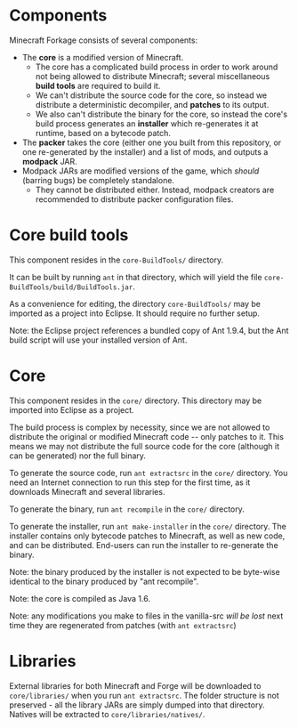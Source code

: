 Components
==========

Minecraft Forkage consists of several components:

* The **core** is a modified version of Minecraft.
    * The core has a complicated build process in order to work around not being allowed to distribute Minecraft;
        several miscellaneous **build tools** are required to build it.
    * We can't distribute the source code for the core, so instead we distribute a deterministic decompiler, and **patches**
        to its output.
    * We also can't distribute the binary for the core, so instead the core's build process generates an **installer**
        which re-generates it at runtime, based on a bytecode patch. 
* The **packer** takes the core (either one you built from this repository, or one re-generated by the installer)
    and a list of mods, and outputs a **modpack** JAR.
* Modpack JARs are modified versions of the game, which *should* (barring bugs) be completely standalone.
    * They cannot be distributed either. Instead, modpack creators are recommended to distribute packer configuration files.

Core build tools
================

This component resides in the `core-BuildTools/` directory.

It can be built by running `ant` in that directory, which will yield the file `core-BuildTools/build/BuildTools.jar`.

As a convenience for editing, the directory `core-BuildTools/` may be imported as a project into Eclipse. It should require no
further setup.

Note: the Eclipse project references a bundled copy of Ant 1.9.4, but the Ant build script will use your installed version of Ant.



Core
====

This component resides in the `core/` directory. This directory may be imported into Eclipse as a project.

The build process is complex by necessity, since we are not allowed to distribute the original or modified Minecraft code --
only patches to it. This means we may not distribute the full source code for the core (although it can be generated) nor the
full binary.

To generate the source code, run `ant extractsrc` in the `core/` directory.
You need an Internet connection to run this step for the first time, as it downloads Minecraft and several libraries.

To generate the binary, run `ant recompile` in the `core/` directory.

To generate the installer, run `ant make-installer` in the `core/` directory. The installer contains only bytecode patches to
Minecraft, as well as new code, and can be distributed. End-users can run the installer to re-generate the binary.

Note: the binary produced by the installer is not expected to be byte-wise identical to the binary produced by "ant recompile".

Note: the core is compiled as Java 1.6.

Note: any modifications you make to files in the vanilla-src *will be lost* next time they are regenerated from patches (with
`ant extractsrc`)






Libraries
=========

External libraries for both Minecraft and Forge will be downloaded to `core/libraries/` when you run `ant extractsrc`.
The folder structure is not preserved - all the library JARs are simply dumped into that directory.
Natives will be extracted to `core/libraries/natives/`.

